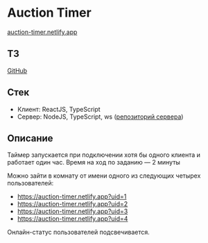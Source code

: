 # Auction Timer

[auction-timer.netlify.app](https://auction-timer.netlify.app/)

## ТЗ

[GitHub](https://github.com/lotus-uems/Test_React_Trade)

## Стек

- Клиент: ReactJS, TypeScript
- Сервер: NodeJS, TypeScript, ws ([репозиторий сервера](https://github.com/ItSerje/auction-timer-server))

## Описание

Таймер запускается при подключении хотя бы одного клиента и работает один час.
Время на ход по заданию — 2 минуты

Можно зайти в комнату от имени одного из следующих четырех пользователей:

- https://auction-timer.netlify.app?uid=1
- https://auction-timer.netlify.app?uid=2
- https://auction-timer.netlify.app?uid=3
- https://auction-timer.netlify.app?uid=4

Онлайн-статус пользователей подсвечивается.
